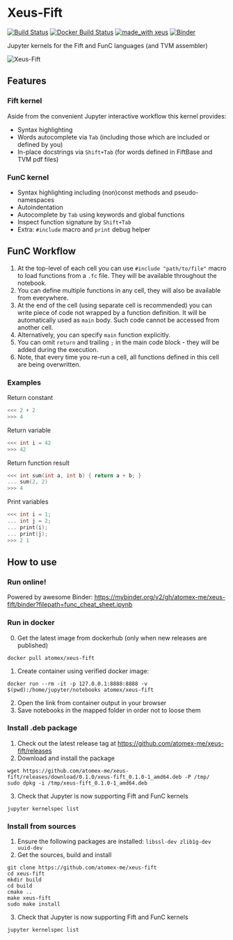 # Xeus-Fift
[![Build Status](https://travis-ci.org/atomex-me/xeus-fift.svg?branch=master)](https://travis-ci.org/atomex-me/xeus-fift)
[![Docker Build Status](https://img.shields.io/docker/cloud/build/atomex/xeus-fift)](https://hub.docker.com/r/atomex/xeus-fift)
[![made_with xeus](https://img.shields.io/badge/made_with-xeus-yellowgreen.svg)](https://github.com/QuantStack/xeus)
[![Binder](https://mybinder.org/badge_logo.svg)](https://mybinder.org/v2/gh/atomex-me/xeus-fift/binder?filepath=func_cheat_sheet.ipynb)

Jupyter kernels for the Fift and FunC languages (and TVM assembler) 

![Xeus-Fift](https://i.imgur.com/0UtNcmL.gif)

## Features

### Fift kernel
Aside from the convenient Jupyter interactive workflow this kernel provides:

* Syntax highlighting
* Words autocomplete via `Tab` (including those which are included or defined by you)
* In-place docstrings via `Shift+Tab` (for words defined in FiftBase and TVM pdf files)

### FunC kernel
* Syntax highlighting including (non)const methods and pseudo-namespaces
* Autoindentation
* Autocomplete by `Tab` using keywords and global functions
* Inspect function signature by `Shift+Tab`        
* Extra: `#include` macro and `print` debug helper

## FunC Workflow
1. At the top-level of each cell you can use `#include "path/to/file"` macro to load functions from a `.fc` file. They will be available throughout the notebook.
2. You can define multiple functions in any cell, they will also be available from everywhere.
3. At the end of the cell (using separate cell is recommended) you can write piece of code not wrapped by a function definition. It will be automatically used as `main` body. Such code cannot be accessed from another cell.
4. Alternatively, you can specify `main` function explicitly.
5. You can omit `return` and trailing `;` in the main code block - they will be added during the execution.
6. Note, that every time you re-run a cell, all functions defined in this cell are being overwritten.

### Examples
Return constant
```cpp
<<< 2 + 2
>>> 4
```

Return variable
```cpp
<<< int i = 42
>>> 42
```

Return function result
```cpp
<<< int sum(int a, int b) { return a + b; }
... sum(2, 2)
>>> 4
```

Print variables
```cpp
<<< int i = 1;
... int j = 2;
... print(i);
... print(j);
>>> 2 1
```

## How to use

### Run online!
Powered by awesome Binder: https://mybinder.org/v2/gh/atomex-me/xeus-fift/binder?filepath=func_cheat_sheet.ipynb

### Run in docker
0. Get the latest image from dockerhub (only when new releases are published)
```
docker pull atomex/xeus-fift
```
1. Create container using verified docker image:
```
docker run --rm -it -p 127.0.0.1:8888:8888 -v $(pwd):/home/jupyter/notebooks atomex/xeus-fift
```
2. Open the link from container output in your browser
3. Save notebooks in the mapped folder in order not to loose them

### Install .deb package
1. Check out the latest release tag at https://github.com/atomex-me/xeus-fift/releases
2. Download and install the package
```
wget https://github.com/atomex-me/xeus-fift/releases/download/0.1.0/xeus-fift_0.1.0-1_amd64.deb -P /tmp/
sudo dpkg -i /tmp/xeus-fift_0.1.0-1_amd64.deb
```
3. Check that Jupyter is now supporting Fift and FunC kernels
```
jupyter kernelspec list
```

### Install from sources
1. Ensure the following packages are installed: `libssl-dev zlib1g-dev uuid-dev`
2. Get the sources, build and install
```
git clone https://github.com/atomex-me/xeus-fift
cd xeus-fift
mkdir build
cd build
cmake ..
make xeus-fift
sudo make install
```
3. Check that Jupyter is now supporting Fift and FunC kernels
```
jupyter kernelspec list
```
